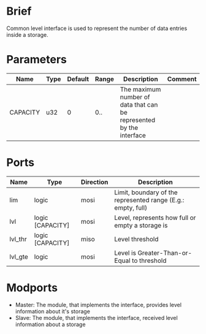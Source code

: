 # Brief
Common level interface is used to represent the number of data entries inside a storage.
# Parameters
| Name     | Type | Default | Range | Description                                                         | Comment |
| -------- | ---- | ------- | ----- | ------------------------------------------------------------------- | ------- |
| CAPACITY | u32  | 0       | 0..   | The maximum number of data that can be represented by the interface |         |
# Ports
| Name    | Type              | Direction | Description                                                  |
| ------- | ----------------- | --------- | ------------------------------------------------------------ |
| lim     | logic             | mosi      | Limit, boundary of the represented range (E.g.: empty, full) |
| lvl     | logic \[CAPACITY] | mosi      | Level, represents how full or empty a storage is             |
| lvl_thr | logic \[CAPACITY] | miso      | Level threshold                                              |
| lvl_gte | logic             | mosi      | Level is Greater-Than-or-Equal to threshold                  |
# Modports
- Master: The module, that implements the interface, provides level information about it's storage
- Slave: The module, that implements the interface, received level information about a storage